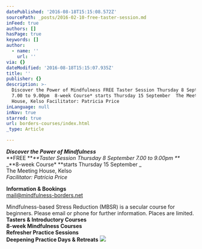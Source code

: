 ```yaml
---
datePublished: '2016-08-18T15:15:08.572Z'
sourcePath: _posts/2016-02-10-free-taster-session.md
inFeed: true
authors: []
hasPage: true
keywords: []
author:
  - name: ''
    url: ''
via: {}
dateModified: '2016-08-18T15:15:07.935Z'
title: ''
publisher: {}
description: >-
  Discover the Power of Mindfulness FREE Taster Session Thursday 8 September
  7.00 to 9.00pm  8-week Course* starts Thursday 15 September  The Meeting
  House, Kelso Facilitator: Patricia Price
inLanguage: null
inNav: true
starred: true
url: borders-courses/index.html
_type: Article

---
```

_**Discover the Power of Mindfulness**_  
**FREE **_**Taster Session Thursday 8 September 7.00 to 9.00pm **_  
_**8-week Course\* **starts Thursday 15 September _  
The Meeting House, Kelso  
_Facilitator: Patricia Price_

**Information & Bookings**  
mail@mindfulness-borders.net

Mindfulness-based Stress Reduction (MBSR) is a secular course for beginners. Please email or phone for further information. Places are limited.   
**Tasters & Introductory Courses**  
**8-week Mindfulness Courses**  
**Refresher Practice Sessions**  
**Deepening Practice Days & Retreats**
![](https://s3-us-west-2.amazonaws.com/the-grid-img/p/9309540a716a5db6e71073aca453ed2849be698b.jpg)